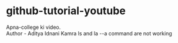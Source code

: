 # github-tutorial-youtube
Apna-college ki video.
<br>
Author - Aditya Idnani Kamra
ls and la --a command are not working
